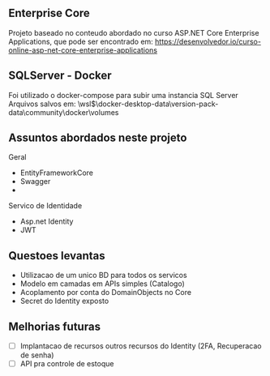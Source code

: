 ## Enterprise Core

Projeto baseado no conteudo abordado no curso ASP.NET Core Enterprise Applications, que pode ser encontrado em: https://desenvolvedor.io/curso-online-asp-net-core-enterprise-applications

## SQLServer - Docker
Foi utilizado o docker-compose para subir uma instancia SQL Server
Arquivos salvos em: \\wsl$\docker-desktop-data\version-pack-data\community\docker\volumes

## Assuntos abordados neste projeto
Geral
- EntityFrameworkCore
- Swagger
- 
Servico de Identidade
- Asp.net Identity
- JWT





## Questoes levantas
- Utilizacao de um unico BD para todos os servicos
- Modelo em camadas em APIs simples (Catalogo)
- Acoplamento por conta do DomainObjects no Core
- Secret do Identity exposto

## Melhorias futuras
- [ ] Implantacao de recursos outros recursos do Identity (2FA, Recuperacao de senha)
- [ ] API pra controle de estoque
